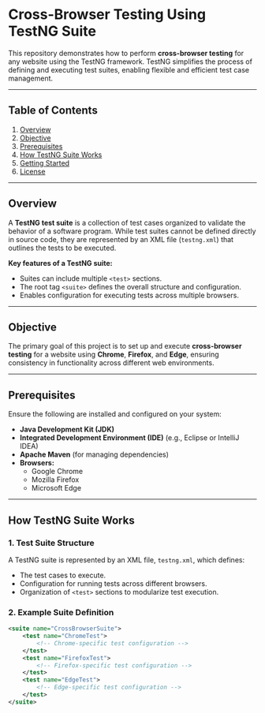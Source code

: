 # Cross-Browser Testing Using TestNG Suite

This repository demonstrates how to perform **cross-browser testing** for any website using the TestNG framework. TestNG simplifies the process of defining and executing test suites, enabling flexible and efficient test case management.

---

## Table of Contents

1. [Overview](#overview)
2. [Objective](#objective)
3. [Prerequisites](#prerequisites)
4. [How TestNG Suite Works](#how-testng-suite-works)
5. [Getting Started](#getting-started)
6. [License](#license)

---

## Overview

A **TestNG test suite** is a collection of test cases organized to validate the behavior of a software program. While test suites cannot be defined directly in source code, they are represented by an XML file (`testng.xml`) that outlines the tests to be executed.

**Key features of a TestNG suite:**

- Suites can include multiple `<test>` sections.
- The root tag `<suite>` defines the overall structure and configuration.
- Enables configuration for executing tests across multiple browsers.

---

## Objective

The primary goal of this project is to set up and execute **cross-browser testing** for a website using **Chrome**, **Firefox**, and **Edge**, ensuring consistency in functionality across different web environments.

---

## Prerequisites

Ensure the following are installed and configured on your system:

- **Java Development Kit (JDK)** 
- **Integrated Development Environment (IDE)** (e.g., Eclipse or IntelliJ IDEA)
- **Apache Maven** (for managing dependencies)
- **Browsers:**
  - Google Chrome
  - Mozilla Firefox
  - Microsoft Edge

---

## How TestNG Suite Works

### 1. Test Suite Structure

A TestNG suite is represented by an XML file, `testng.xml`, which defines:

- The test cases to execute.
- Configuration for running tests across different browsers.
- Organization of `<test>` sections to modularize test execution.

### 2. Example Suite Definition

```xml
<suite name="CrossBrowserSuite">
    <test name="ChromeTest">
        <!-- Chrome-specific test configuration -->
    </test>
    <test name="FirefoxTest">
        <!-- Firefox-specific test configuration -->
    </test>
    <test name="EdgeTest">
        <!-- Edge-specific test configuration -->
    </test>
</suite>
